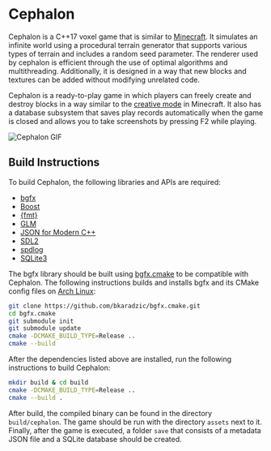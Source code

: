 # Cephalon
Cephalon is a C++17 voxel game that is similar to [Minecraft](https://www.minecraft.net/en-us). It simulates an infinite world using a procedural terrain generator that supports various types of terrain and includes a random seed parameter. The renderer used by cephalon is efficient through the use of optimal algorithms and multithreading. Additionally, it is designed in a way that new blocks and textures can be added without modifying unrelated code.

Cephalon is a ready-to-play game in which players can freely create and destroy blocks in a way similar to the [creative mode](https://minecraft.fandom.com/wiki/Creative) in Minecraft. It also has a database subsystem that saves play records automatically when the game is closed and allows you to take screenshots by pressing F2 while playing.

![Cephalon GIF](docs/assets/cephalon.gif)

## Build Instructions
To build Cephalon, the following libraries and APIs are required:

* [bgfx](https://bkaradzic.github.io/bgfx/index.html)
* [Boost](https://www.boost.org/)
* [{fmt}](https://github.com/fmtlib/fmt)
* [GLM](https://glm.g-truc.net/)
* [JSON for Modern C++](https://json.nlohmann.me/)
* [SDL2](https://www.libsdl.org/index.php)
* [spdlog](https://github.com/gabime/spdlog)
* [SQLite3](https://www.sqlite.org/index.html)

The bgfx library should be built using [bgfx.cmake](https://github.com/bkaradzic/bgfx.cmake) to be compatible with Cephalon. The following instructions builds and installs bgfx and its CMake config files on [Arch Linux](https://archlinux.org/):

```sh
git clone https://github.com/bkaradzic/bgfx.cmake.git
cd bgfx.cmake
git submodule init
git submodule update
cmake -DCMAKE_BUILD_TYPE=Release ..
cmake --build
```

After the dependencies listed above are installed, run the following instructions to build Cephalon:
```sh
mkdir build & cd build
cmake -DCMAKE_BUILD_TYPE=Release ..
cmake --build .
```

After build, the compiled binary can be found in the directory `build/cephalon`. The game should be run with the directory `assets` next to it. Finally, after the game is executed, a folder `save` that consists of a metadata JSON file and a SQLite database should be created.
